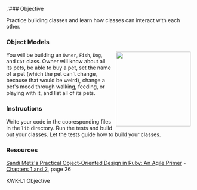 ,'### Objective

Practice building classes and learn how classes can interact with each other.

### Object Models

<img src="https://after-school-assets.s3.amazonaws.com/dog-fall.gif" width="200px" align="right" hspace="10">

You will be building an `Owner`, `Fish`, `Dog`, and `Cat` class. Owner will know
about all its pets, be able to buy a pet, set the name of a pet (which the pet
can't change, because that would be weird), change a pet's mood through walking,
feeding, or playing with it, and list all of its pets.

### Instructions

Write your code in the cooresponding files in the `lib` directory. Run the tests
and build out your classes. Let the tests guide how to build your classes.

### Resources

[Sandi Metz's Practical Object-Oriented Design in Ruby: An Agile Primer](http://books.flatironschool.com/books/102) - [Chapters 1 and 2](http://books.flatironschool.com/books/102?page=48), page 26

<p data-visibility='hidden'>KWK-L1 Objective</p>
